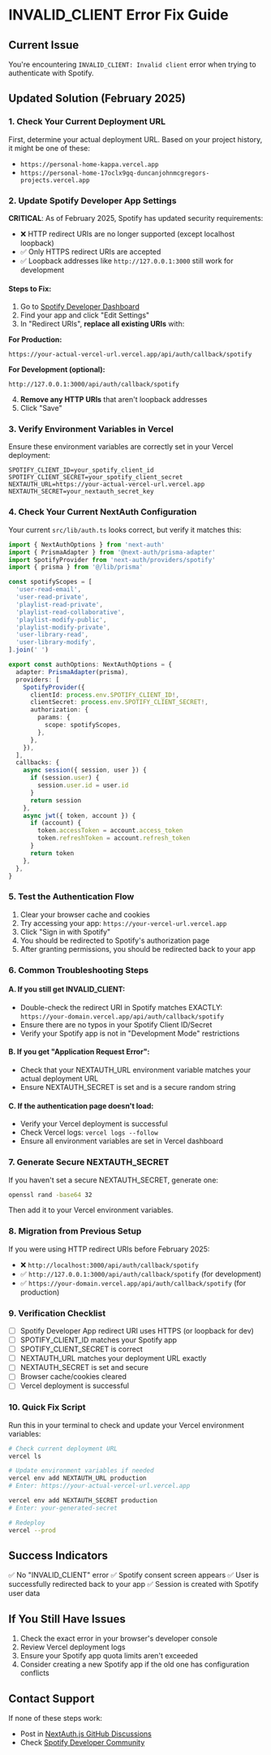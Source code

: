 # INVALID_CLIENT Error Fix Guide

## Current Issue
You're encountering `INVALID_CLIENT: Invalid client` error when trying to authenticate with Spotify.

## Updated Solution (February 2025)

### 1. Check Your Current Deployment URL
First, determine your actual deployment URL. Based on your project history, it might be one of these:
- `https://personal-home-kappa.vercel.app`
- `https://personal-home-17oclx9gq-duncanjohnmcgregors-projects.vercel.app`

### 2. Update Spotify Developer App Settings

**CRITICAL**: As of February 2025, Spotify has updated security requirements:
- ❌ HTTP redirect URIs are no longer supported (except localhost loopback)
- ✅ Only HTTPS redirect URIs are accepted
- ✅ Loopback addresses like `http://127.0.0.1:3000` still work for development

#### Steps to Fix:
1. Go to [Spotify Developer Dashboard](https://developer.spotify.com/dashboard)
2. Find your app and click "Edit Settings"
3. In "Redirect URIs", **replace all existing URIs** with:

**For Production:**
```
https://your-actual-vercel-url.vercel.app/api/auth/callback/spotify
```

**For Development (optional):**
```
http://127.0.0.1:3000/api/auth/callback/spotify
```

4. **Remove any HTTP URIs** that aren't loopback addresses
5. Click "Save"

### 3. Verify Environment Variables in Vercel

Ensure these environment variables are correctly set in your Vercel deployment:

```
SPOTIFY_CLIENT_ID=your_spotify_client_id
SPOTIFY_CLIENT_SECRET=your_spotify_client_secret
NEXTAUTH_URL=https://your-actual-vercel-url.vercel.app
NEXTAUTH_SECRET=your_nextauth_secret_key
```

### 4. Check Your Current NextAuth Configuration

Your current `src/lib/auth.ts` looks correct, but verify it matches this:

```typescript
import { NextAuthOptions } from 'next-auth'
import { PrismaAdapter } from '@next-auth/prisma-adapter'
import SpotifyProvider from 'next-auth/providers/spotify'
import { prisma } from '@/lib/prisma'

const spotifyScopes = [
  'user-read-email',
  'user-read-private',
  'playlist-read-private',
  'playlist-read-collaborative',
  'playlist-modify-public',
  'playlist-modify-private',
  'user-library-read',
  'user-library-modify',
].join(' ')

export const authOptions: NextAuthOptions = {
  adapter: PrismaAdapter(prisma),
  providers: [
    SpotifyProvider({
      clientId: process.env.SPOTIFY_CLIENT_ID!,
      clientSecret: process.env.SPOTIFY_CLIENT_SECRET!,
      authorization: {
        params: {
          scope: spotifyScopes,
        },
      },
    }),
  ],
  callbacks: {
    async session({ session, user }) {
      if (session.user) {
        session.user.id = user.id
      }
      return session
    },
    async jwt({ token, account }) {
      if (account) {
        token.accessToken = account.access_token
        token.refreshToken = account.refresh_token
      }
      return token
    },
  },
}
```

### 5. Test the Authentication Flow

1. Clear your browser cache and cookies
2. Try accessing your app: `https://your-vercel-url.vercel.app`
3. Click "Sign in with Spotify"
4. You should be redirected to Spotify's authorization page
5. After granting permissions, you should be redirected back to your app

### 6. Common Troubleshooting Steps

#### A. If you still get INVALID_CLIENT:
- Double-check the redirect URI in Spotify matches EXACTLY: `https://your-domain.vercel.app/api/auth/callback/spotify`
- Ensure there are no typos in your Spotify Client ID/Secret
- Verify your Spotify app is not in "Development Mode" restrictions

#### B. If you get "Application Request Error":
- Check that your NEXTAUTH_URL environment variable matches your actual deployment URL
- Ensure NEXTAUTH_SECRET is set and is a secure random string

#### C. If the authentication page doesn't load:
- Verify your Vercel deployment is successful
- Check Vercel logs: `vercel logs --follow`
- Ensure all environment variables are set in Vercel dashboard

### 7. Generate Secure NEXTAUTH_SECRET

If you haven't set a secure NEXTAUTH_SECRET, generate one:

```bash
openssl rand -base64 32
```

Then add it to your Vercel environment variables.

### 8. Migration from Previous Setup

If you were using HTTP redirect URIs before February 2025:
- ❌ `http://localhost:3000/api/auth/callback/spotify` 
- ✅ `http://127.0.0.1:3000/api/auth/callback/spotify` (for development)
- ✅ `https://your-domain.vercel.app/api/auth/callback/spotify` (for production)

### 9. Verification Checklist

- [ ] Spotify Developer App redirect URI uses HTTPS (or loopback for dev)
- [ ] SPOTIFY_CLIENT_ID matches your Spotify app
- [ ] SPOTIFY_CLIENT_SECRET is correct
- [ ] NEXTAUTH_URL matches your deployment URL exactly
- [ ] NEXTAUTH_SECRET is set and secure
- [ ] Browser cache/cookies cleared
- [ ] Vercel deployment is successful

### 10. Quick Fix Script

Run this in your terminal to check and update your Vercel environment variables:

```bash
# Check current deployment URL
vercel ls

# Update environment variables if needed
vercel env add NEXTAUTH_URL production
# Enter: https://your-actual-vercel-url.vercel.app

vercel env add NEXTAUTH_SECRET production
# Enter: your-generated-secret

# Redeploy
vercel --prod
```

## Success Indicators

✅ No "INVALID_CLIENT" error
✅ Spotify consent screen appears
✅ User is successfully redirected back to your app
✅ Session is created with Spotify user data

## If You Still Have Issues

1. Check the exact error in your browser's developer console
2. Review Vercel deployment logs
3. Ensure your Spotify app quota limits aren't exceeded
4. Consider creating a new Spotify app if the old one has configuration conflicts

## Contact Support

If none of these steps work:
- Post in [NextAuth.js GitHub Discussions](https://github.com/nextauthjs/next-auth/discussions)
- Check [Spotify Developer Community](https://community.spotify.com/t5/Spotify-for-Developers/bd-p/Spotify_Developer)
